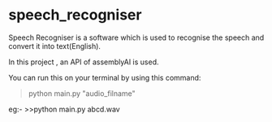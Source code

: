# speech_recogniser
Speech Recogniser is a software which is used to recognise the speech and convert it into text(English).

In this project , an API of assemblyAI is used.

You can run this on your terminal by using this command:
>python main.py "audio_filname"

eg:- >>python main.py abcd.wav


